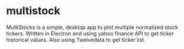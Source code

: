 # multistock 

MultiStocks is a simple, desktop app to plot multiple normalized stock tickers.
Written in Electron and using yahoo finance API to get ticker historical values.
Also using Twelvedata to get ticker list.
